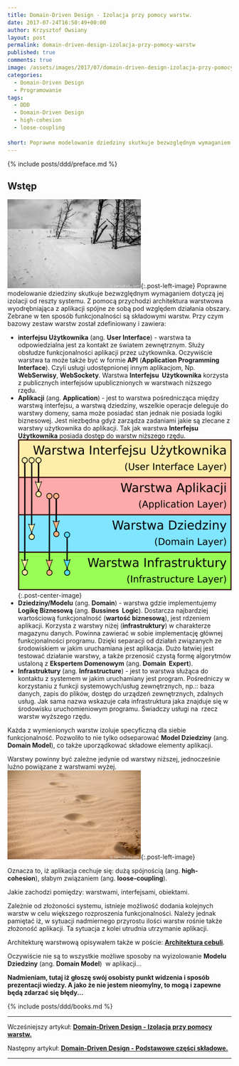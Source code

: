 ```yaml
---
title: Domain-Driven Design - Izolacja przy pomocy warstw.
date: 2017-07-24T16:50:49+00:00
author: Krzysztof Owsiany
layout: post
permalink: domain-driven-design-izolacja-przy-pomocy-warstw
published: true
comments: true
image: /assets/images/2017/07/domain-driven-design-izolacja-przy-pomocy-warstw/post.jpg
categories:
  - Domain-Driven Design
  - Programowanie
tags:
  - DDD
  - Domain-Driven Design
  - high-cohesion
  - loose-coupling

short: Poprawne modelowanie dziedziny skutkuje bezwzględnym wymaganiem dotyczą jej izolacji od reszty systemu. Z pomocą przychodzi architektura warstwowa wyodrębniająca z aplikacji spójne ze sobą pod względem działania obszary. Zebrane w ten sposób funkcjonalności są składowymi warstw.
---
```

{% include posts/ddd/preface.md %}

## Wstęp
[![loose-coupling][post]][post-big]{:.post-left-image}
Poprawne modelowanie dziedziny skutkuje bezwzględnym wymaganiem dotyczą jej izolacji od reszty systemu. Z pomocą przychodzi architektura warstwowa wyodrębniająca z aplikacji spójne ze sobą pod względem działania obszary. Zebrane w ten sposób funkcjonalności są składowymi warstw. Przy czym bazowy zestaw warstw został zdefiniowany i zawiera:

* **interfejsu Użytkownika** (ang. **User Interface**) - warstwa ta odpowiedzialna jest za kontakt ze światem zewnętrznym. Służy obsłudze funkcjonalności aplikacji przez użytkownika. Oczywiście warstwa ta może także być w formie **API** (**Application Programming Interface**). Czyli usługi udostępnionej innym aplikacjom, Np. **WebSerwisy**, **WebSockety**. Warstwa **Interfejsu  Użytkownika** korzysta z publicznych interfejsów upublicznionych w warstwach niższego rzędu.    
* **Aplikacji** (ang. **Application**) - jest to warstwa pośrednicząca między warstwą interfejsu, a warstwą dziedziny, wszelkie operacje deleguje do warstwy domeny, sama może posiadać stan jednak nie posiada logiki biznesowej. Jest niezbędna gdyż zarządza zadaniami jakie są zlecane z warstwy użytkownika do aplikacji. Tak jak warstwa **Interfejsu Użytkownika** posiada dostęp do warstw niższego rzędu.
[![Architektura warstwowa][image1-big]][image1-big]{:.post-center-image}
* **Dziedziny/Modelu** (ang. **Domain**) - warstwa gdzie implementujemy **Logikę Biznesową** (ang. **Bussines  Logic**). Dostarcza najbardziej wartościową funkcjonalność (**wartość biznesową**), jest rdzeniem aplikacji. Korzysta z warstwy niżej (**infrastruktury**) w charakterze magazynu danych. Powinna zawierać w sobie implementację głównej funkcjonalności programu. Dzięki separacji od działań związanych ze środowiskiem w jakim uruchamiana jest aplikacja. Dużo łatwiej jest testować działanie warstwy, a także przenosić czystą formę algorytmów ustaloną z **Ekspertem Domenowym** (ang. **Domain  Expert**).
* **Infrastruktury** (ang. **Infrastructure**) - jest to warstwa służąca do kontaktu z systemem w jakim uruchamiany jest program. Pośredniczy w korzystaniu z funkcji systemowych/usług zewnętrznych, np.:: baza danych, zapis do plików, dostęp do urządzeń zewnętrznych, zdalnych usług. Jak sama nazwa wskazuje cała infrastruktura jaka znajduje się w środowisku uruchomieniowym programu. Świadczy usługi na  rzecz warstw wyższego rzędu.

Każda z wymienionych warstw izoluje specyficzną dla siebie funkcjonalność. Pozwoliło to nie tylko odseparować **Model Dziedziny** (ang. **Domain Model**), co także uporządkować składowe elementy aplikacji.

Warstwy powinny być zależne jedynie od warstwy niższej, jednocześnie luźno powiązane z warstwami wyżej.
[![high-cohesion][image2]][image2-big]{:.post-left-image}
    
Oznacza to, iż aplikacja cechuje się: dużą spójnością (ang. **high-cohesion**), słabym związaniem (ang. **loose-coupling**).

Jakie zachodzi pomiędzy: warstwami, interfejsami, obiektami. 
    

Zależnie od złożoności systemu, istnieje możliwość dodania kolejnych warstw w celu większego rozproszenia funkcjonalności. Należy jednak pamiętać iż, w sytuacji nadmiernego przyrostu ilości warstw rośnie także złożoność aplikacji. Ta sytuacja z kolei utrudnia utrzymanie aplikacji.

Architekturę warstwową opisywałem także w poście: **[Architektura cebuli][onion]**.
    
Oczywiście nie są to wszystkie możliwe sposoby na wyizolowanie **Modelu Dziedziny** (ang. **Domain Model**)  w aplikacji…
  
**Nadmieniam, tutaj iż głoszę swój osobisty punkt widzenia i sposób prezentacji wiedzy. A jako że nie jestem nieomylny, to mogą i zapewne będą zdarzać się błędy...**


{% include posts/ddd/books.md %}

---
Wcześniejszy artykuł: **[Domain-Driven Design - Izolacja przy pomocy warstw.][previous]**

Następny artykuł: **[Domain-Driven Design - Podstawowe części składowe.][next]**

---
[previous]: {{site.url}}/domain-driven-design-izolacja-przy-pomocy-warstw
[next]: {{site.url}}/domain-driven-design-podstawowe-czesci-skladowe

[onion]: {{site.url}}/architektura-cebuli

[post]: /assets/images/2017/07/domain-driven-design-izolacja-przy-pomocy-warstw/post.jpg
[post-big]: /assets/images/2017/07/domain-driven-design-izolacja-przy-pomocy-warstw/post-big.jpg

[image1-big]: /assets/images/2017/07/domain-driven-design-izolacja-przy-pomocy-warstw/image1-big.png

[image2]: /assets/images/2017/07/domain-driven-design-izolacja-przy-pomocy-warstw/image2.jpg
[image2-big]: /assets/images/2017/07/domain-driven-design-izolacja-przy-pomocy-warstw/image2-big.jpg